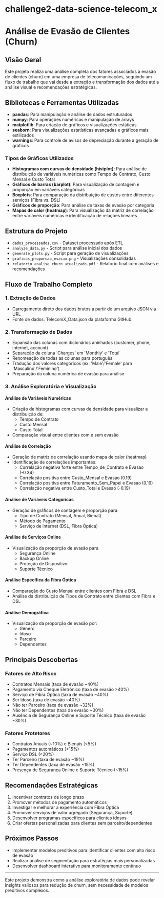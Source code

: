 # challenge2-data-science-telecom_x

# Análise de Evasão de Clientes (Churn)

## Visão Geral
Este projeto realiza uma análise completa dos fatores associados à evasão de clientes (churn) em uma empresa de telecomunicações, seguindo um fluxo de trabalho que vai desde a extração e transformação dos dados até a análise visual e recomendações estratégicas.

## Bibliotecas e Ferramentas Utilizadas
- **pandas**: Para manipulação e análise de dados estruturados
- **numpy**: Para operações numéricas e manipulação de arrays
- **matplotlib**: Para criação de gráficos e visualizações estáticas
- **seaborn**: Para visualizações estatísticas avançadas e gráficos mais estilizados
- **warnings**: Para controle de avisos de depreciação durante a geração de gráficos

### Tipos de Gráficos Utilizados
- **Histogramas com curvas de densidade (histplot)**: Para análise de distribuição de variáveis numéricas como Tempo de Contrato, Custo Mensal e Custo Total
- **Gráficos de barras (barplot)**: Para visualização de contagem e proporção em variáveis categóricas
- **Boxplots**: Para comparação da distribuição de custos entre diferentes serviços (Fibra vs. DSL)
- **Gráficos de proporção**: Para análise de taxas de evasão por categoria
- **Mapas de calor (heatmap)**: Para visualização da matriz de correlação entre variáveis numéricas e identificação de relações lineares

## Estrutura do Projeto
- `dados_processados.csv` - Dataset processado após ETL
- `analyze_data.py` - Script para análise inicial dos dados
- `generate_plots.py` - Script para geração de visualizações
- `graficos_proporcao_evasao.png` - Visualizações consolidadas
- `relatorio_analise_churn_atualizado.pdf` - Relatório final com análises e recomendações

## Fluxo de Trabalho Completo

### 1. Extração de Dados
- Carregamento direto dos dados brutos a partir de um arquivo JSON via URL
- Fonte de dados: TelecomX_Data.json da plataforma GitHub

### 2. Transformação de Dados
- Expansão das colunas com dicionários aninhados (customer, phone, internet, account)
- Separação da coluna 'Charges' em 'Monthly' e 'Total'
- Renomeação de todas as colunas para português
- Tradução dos valores categóricos (ex: 'Male'/'Female' para 'Masculino'/'Feminino')
- Preparação da coluna numérica de evasão para análise

### 3. Análise Exploratória e Visualização

#### Análise de Variáveis Numéricas
- Criação de histogramas com curvas de densidade para visualizar a distribuição de:
  - Tempo de Contrato
  - Custo Mensal
  - Custo Total
- Comparação visual entre clientes com e sem evasão

#### Análise de Correlação
- Geração de matriz de correlação usando mapa de calor (heatmap)
- Identificação de correlações importantes:
  - Correlação negativa forte entre Tempo_de_Contrato e Evasao (-0.34)
  - Correlação positiva entre Custo_Mensal e Evasao (0.19)
  - Correlação positiva entre Faturamento_Sem_Papel e Evasao (0.19)
  - Correlação negativa entre Custo_Total e Evasao (-0.19)

#### Análise de Variáveis Categóricas
- Geração de gráficos de contagem e proporção para:
  - Tipo de Contrato (Mensal, Anual, Bienal)
  - Método de Pagamento
  - Serviço de Internet (DSL, Fibra Óptica)

#### Análise de Serviços Online
- Visualização da proporção de evasão para:
  - Segurança Online
  - Backup Online
  - Proteção de Dispositivo
  - Suporte Técnico

#### Análise Específica da Fibra Óptica
- Comparação do Custo Mensal entre clientes com Fibra e DSL
- Análise da distribuição de Tipos de Contrato entre clientes com Fibra e DSL

#### Análise Demográfica
- Visualização da proporção de evasão por:
  - Gênero
  - Idoso
  - Parceiro
  - Dependentes

## Principais Descobertas

### Fatores de Alto Risco
- Contratos Mensais (taxa de evasão ~40%)
- Pagamento via Cheque Eletrônico (taxa de evasão >40%)
- Serviço de Fibra Óptica (taxa de evasão ~40%)
- Ser Idoso (taxa de evasão ~40%)
- Não ter Parceiro (taxa de evasão ~32%)
- Não ter Dependentes (taxa de evasão ~30%)
- Ausência de Segurança Online e Suporte Técnico (taxa de evasão ~30%)

### Fatores Protetores
- Contratos Anuais (~10%) e Bienais (<5%)
- Pagamentos automáticos (<15%)
- Serviço DSL (<20%)
- Ter Parceiro (taxa de evasão ~19%)
- Ter Dependentes (taxa de evasão ~15%)
- Presença de Segurança Online e Suporte Técnico (~15%)

## Recomendações Estratégicas
1. Incentivar contratos de longo prazo
2. Promover métodos de pagamento automáticos
3. Investigar e melhorar a experiência com Fibra Óptica
4. Promover serviços de valor agregado (Segurança, Suporte)
5. Desenvolver programas específicos para clientes idosos
6. Criar ofertas personalizadas para clientes sem parceiro/dependentes

## Próximos Passos
- Implementar modelos preditivos para identificar clientes com alto risco de evasão
- Realizar análise de segmentação para estratégias mais personalizadas
- Desenvolver dashboard interativo para monitoramento contínuo

---

Este projeto demonstra como a análise exploratória de dados pode revelar insights valiosos para redução de churn, sem necessidade de modelos preditivos complexos.

